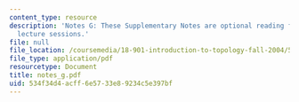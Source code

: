 ```yaml
---
content_type: resource
description: 'Notes G: These Supplementary Notes are optional reading for the corresponding
  lecture sessions.'
file: null
file_location: /coursemedia/18-901-introduction-to-topology-fall-2004/534f34d4acff6e5733e89234c5e397bf_notes_g.pdf
file_type: application/pdf
resourcetype: Document
title: notes_g.pdf
uid: 534f34d4-acff-6e57-33e8-9234c5e397bf
---
```

